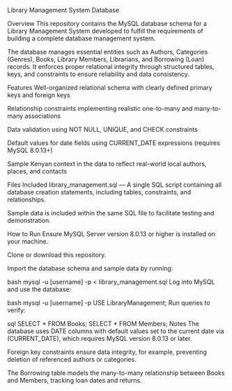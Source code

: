 Library Management System Database

Overview
This repository contains the MySQL database schema for a Library Management System developed to fulfill the requirements of building a complete database management system.

The database manages essential entities such as Authors, Categories (Genres), Books, Library Members, Librarians, and Borrowing (Loan) records. It enforces proper relational integrity through structured tables, keys, and constraints to ensure reliability and data consistency.

Features
Well-organized relational schema with clearly defined primary keys and foreign keys

Relationship constraints implementing realistic one-to-many and many-to-many associations

Data validation using NOT NULL, UNIQUE, and CHECK constraints

Default values for date fields using CURRENT_DATE expressions (requires MySQL 8.0.13+)

Sample Kenyan context in the data to reflect real-world local authors, places, and contacts

Files Included
library_management.sql — A single SQL script containing all database creation statements, including tables, constraints, and relationships.

Sample data is included within the same SQL file to facilitate testing and demonstration.

How to Run
Ensure MySQL Server version 8.0.13 or higher is installed on your machine.

Clone or download this repository.

Import the database schema and sample data by running:

bash
mysql -u [username] -p < library_management.sql
Log into MySQL and use the database:

bash
mysql -u [username] -p
USE LibraryManagement;
Run queries to verify:

sql
SELECT * FROM Books;
SELECT * FROM Members;
Notes
The database uses DATE columns with default values set to the current date via (CURRENT_DATE), which requires MySQL version 8.0.13 or later.

Foreign key constraints ensure data integrity, for example, preventing deletion of referenced authors or categories.

The Borrowing table models the many-to-many relationship between Books and Members, tracking loan dates and returns.
